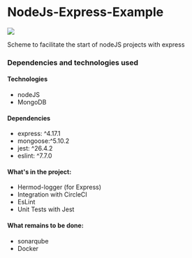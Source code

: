 # NodeJs-Express-Example
[![](https://circleci.com/gh/GuHenrique/NodeJs-Express-Example.svg?style=svg)](https://app.circleci.com/pipelines/github/GuHenrique/NodeJs-Express-Example)

Scheme to facilitate the start of nodeJS projects with express

### Dependencies and technologies used

#### Technologies
- nodeJS
- MongoDB

#### Dependencies
- express: ^4.17.1
- mongoose:^5.10.2
- jest: ^26.4.2
- eslint: ^7.7.0

#### What's in the project:
- Hermod-logger (for Express)
- Integration with CircleCI
- EsLint
- Unit Tests with Jest


#### What remains to be done:
- sonarqube
- Docker